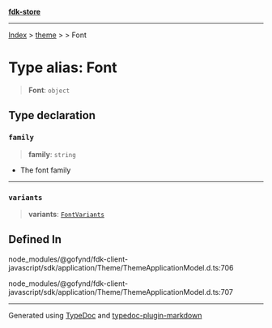 [**fdk-store**](../../../README.md)
***

[Index](../../../API.md) > [theme](../../README.md) > [<internal>](../README.md) > Font

# Type alias: Font

> **Font**: `object`

## Type declaration

### `family`

> **family**: `string`

- The font family

***

### `variants`

> **variants**: [`FontVariants`](type-alias.FontVariants.md)

## Defined In

node\_modules/@gofynd/fdk-client-javascript/sdk/application/Theme/ThemeApplicationModel.d.ts:706

node\_modules/@gofynd/fdk-client-javascript/sdk/application/Theme/ThemeApplicationModel.d.ts:707

***
Generated using [TypeDoc](https://typedoc.org/) and [typedoc-plugin-markdown](https://www.npmjs.com/package/typedoc-plugin-markdown)
